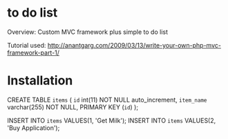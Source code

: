 to do list
=============

Overview:
Custom MVC framework plus simple to do list

Tutorial used: 
http://anantgarg.com/2009/03/13/write-your-own-php-mvc-framework-part-1/

Installation
=============
CREATE TABLE `items` (
  `id` int(11) NOT NULL auto_increment,
  `item_name` varchar(255) NOT NULL,
  PRIMARY KEY  (`id`)
);
 
INSERT INTO `items` VALUES(1, 'Get Milk');
INSERT INTO `items` VALUES(2, 'Buy Application');
